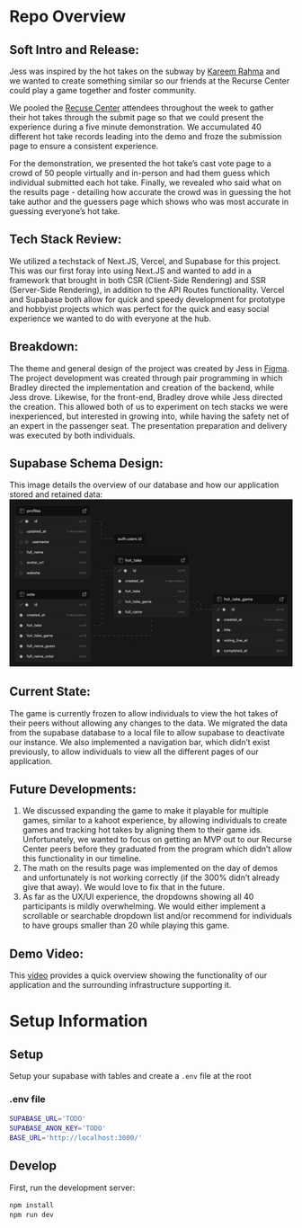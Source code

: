 # Repo Overview

## Soft Intro and Release: 

Jess was inspired by the hot takes on the subway by [Kareem Rahma](https://www.youtube.com/@SubwayTakes) and we wanted to create something similar so our friends at the Recurse Center could play a game together and foster community.

We pooled the [Recuse Center](https://www.recurse.com/) attendees throughout the week to gather their hot takes through the submit page so that we could present the experience during a five minute demonstration. We accumulated 40 different hot take records leading into the demo and froze the submission page to ensure a consistent experience. 

For the demonstration, we presented the hot take’s cast vote page to a crowd of 50 people virtually and in-person and had them guess which individual submitted each hot take. Finally, we revealed who said what on the results page - detailing how accurate the crowd was in guessing the hot take author and the guessers page which shows who was most accurate in guessing everyone’s hot take. 

## Tech Stack Review:

We utilized a techstack of Next.JS, Vercel, and Supabase for this project. This was our first foray into using Next.JS and wanted to add in a framework that brought in both CSR (Client-Side Rendering) and SSR (Server-Side Rendering), in addition to the API Routes functionality. Vercel and Supabase both allow for quick and speedy development for prototype and hobbyist projects which was perfect for the quick and easy social experience we wanted to do with everyone at the hub. 

## Breakdown: 

The theme and general design of the project was created by Jess in [Figma](https://www.figma.com/design/aCLimfvvYabx1okaTMpPTF/Scalding-Takes?node-id=0-1&t=ruVhOlOzln1sCQM7-1). The project development was created through pair programming in which Bradley directed the implementation and creation of the backend, while Jess drove. Likewise, for the front-end, Bradley drove while Jess directed the creation. This allowed both of us to experiment on tech stacks we were inexperienced, but interested in growing into, while having the safety net of an expert in the passenger seat. The presentation preparation and delivery was executed by both individuals. 

## Supabase Schema Design:

This image details the overview of our database and how our application stored and retained data:  ![schema design image](schema_design.png)


## Current State:
The game is currently frozen to allow individuals to view the hot takes of their peers without allowing any changes to the data. We migrated the data from the supabase database to a local file to allow supabase to deactivate our instance. We also implemented a navigation bar, which didn’t exist previously, to allow individuals to view all the different pages of our application.

## Future Developments:
1. We discussed expanding the game to make it playable for multiple games, similar to a kahoot experience, by allowing individuals to create games and tracking hot takes by aligning them to their game ids. Unfortunately, we wanted to focus on getting an MVP out to our Recurse Center peers before they graduated from the program which didn’t allow this functionality in our timeline. 
2. The math on the results page was implemented on the day of demos and unfortunately is not working correctly (if the 300% didn’t already give that away). We would love to fix that in the future. 
3. As far as the UX/UI experience, the dropdowns showing all 40 participants is mildly overwhelming. We would either implement a scrollable or searchable dropdown list and/or recommend for individuals to have groups smaller than 20 while playing this game.

## Demo Video: 

This [video](https://youtu.be/XtUc0Y7qqv0) provides a quick overview showing the functionality of our application and the surrounding infrastructure supporting it. 


# Setup Information
## Setup
Setup your supabase with tables and create a `.env` file at the root

### .env file
```bash
SUPABASE_URL='TODO'
SUPABASE_ANON_KEY='TODO'
BASE_URL='http://localhost:3000/'
```

## Develop

First, run the development server:
```bash
npm install
npm run dev
```
